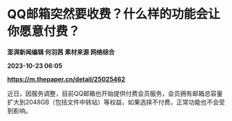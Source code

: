 # QQ邮箱突然要收费？什么样的功能会让你愿意付费？
**澎湃新闻编辑 何羽茜 素材来源 网络综合**

**2023-10-23 06:05**

**https://m.thepaper.cn/detail/25025462**

近日，因服务调整，目前QQ邮箱也开始提供付费会员服务，会员拥有邮箱总容量扩大到2048GB（包括文件中转站）等权益，如果选择不付费，正常功能也不会受到影响。
